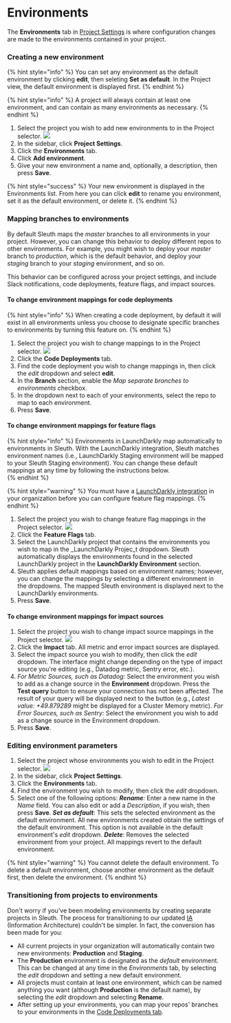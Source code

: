 # Environments

The **Environments** tab in [Project Settings](./) is where configuration changes are made to the environments contained in your project. 

### Creating a new environment

{% hint style="info" %}
You can set any environment as the default environment by clicking **edit**, then seleting **Set as default**. In the Project view, the default environment is displayed first. 
{% endhint %}

{% hint style="info" %}
A project will always contain at least one environment, and can contain as many environments as necessary. 
{% endhint %}

1. Select the project you wish to add new environments to in the Project selector.   ![](../../.gitbook/assets/project_selector.png) 
2. In the sidebar, click **Project Settings**. 
3. Click the **Environments** tab. 
4. Click **Add environment**. 
5. Give your new environment a name and, optionally, a description, then press **Save**. 

{% hint style="success" %}
Your new environment is displayed in the Environments list. From here you can click **edit** to rename you environment, set it as the default environment, or delete it. 
{% endhint %}

### Mapping branches to environments

By default Sleuth maps the _master_ branches to all environments in your project. However, you can change this behavior to deploy different repos to other environments. For example, you might wish to deploy your _master_ branch to _production_, which is the default behavior, and deploy your _staging_ branch to your _staging_ environment, and so on. 

This behavior can be configured across your project settings, and include Slack notifications, code deployments, feature flags, and impact sources. 

#### To change environment mappings for code deployments

{% hint style="info" %}
When creating a code deployment, by default it will exist in all environments unless you choose to designate specific branches to environments by turning this feature on.
{% endhint %}

1. Select the project you wish to change mappings to in the Project selector.   ![](../../.gitbook/assets/project_selector.png) 
2. Click the **Code Deployments** tab. 
3. Find the code deployment you wish to change mappings in, then click the _edit_ dropdown and select **edit**. 
4. In the **Branch** section, enable the _Map separate branches to environments_ checkbox. 
5. In the dropdown next to each of your environments, select the repo to map to each environment. 
6. Press **Save**.  

#### To change environment mappings for feature flags

{% hint style="info" %}
Environments in LaunchDarkly map automatically to environments in Sleuth. With the LaunchDarkly integration, Sleuth matches environment names \(i.e., LaunchDarkly Staging environment will be mapped to your Sleuth Staging environment\). You can change these default mappings at any time by following the instructions below.  
{% endhint %}

{% hint style="warning" %}
You must have a [LaunchDarkly integration](../../integrations-1/change-sources/feature-flags/launchdarkly.md) in your organization before you can configure feature flag mappings. 
{% endhint %}

1. Select the project you wish to change feature flag mappings in the Project selector.   ![](../../.gitbook/assets/project_selector.png) 
2. Click the **Feature Flags** tab. 
3. Select the LaunchDarkly project that contains the environments you wish to map in the _LaunchDarkly Projec_t dropdown. Sleuth automatically displays the environments found in the selected LaunchDarkly project in the **LaunchDarkly Environment** section. 
4. Sleuth applies default mappings based on environment names; however, you can change the mappings by selecting a different environment in the dropdowns. The mapped Sleuth environment is displayed next to the LaunchDarkly environments.  
5. Press **Save**.  

#### To change environment mappings for impact sources

1. Select the project you wish to change impact source mappings in the Project selector.   ![](../../.gitbook/assets/project_selector.png) 
2. Click the **Impact** tab. All metric and error impact sources are displayed. 
3. Select the impact source you wish to modify, then click the _edit_ dropdown. The interface might change depending on the type of impact source you're editing \(e.g., Datadog metric, Sentry error, etc.\).
4. _For Metric Sources, such as Datadog:_ Select the environment you wish to add as a change source in the **Environment** dropdown. Press the **Test query** button to ensure your connection has not been affected. The result of your query will be displayed next to the button \(e.g., _Latest value: +49.879289_ might be displayed for a Cluster Memory metric\).   _For Error Sources, such as Sentry:_ Select the environment you wish to add as a change source in the Environment dropdown. 
5. Press **Save**.  

### Editing environment parameters

1. Select the project whose environments you wish to edit in the Project selector.   ![](../../.gitbook/assets/project_selector.png) 
2. In the sidebar, click **Project Settings**. 
3. Click the **Environments** tab. 
4. Find the environment you wish to modify, then click the _edit_ dropdown. 
5. Select one of the following options:  _**Rename**:_ Enter a new name in the _Name_ field. You can also edit or add a _Description_, if you wish, then press **Save**.  _**Set as default**_: This sets the selected environment as the default environment. All new environments created obtain the settings of the default environment. This option is not available in the default environment's _edit_ dropdown.  _**Delete**_: Removes the selected environment from your project. All mappings revert to the default environment.

{% hint style="warning" %}
You cannot delete the default environment. To delete a default environment, choose another environment as the default first, then delete the environment. 
{% endhint %}

###  Transitioning from projects to environments

Don't worry if you've been modeling environments by creating separate projects in Sleuth. The process for transitioning to our updated [IA](../../resources/terminology.md#information-architecture-ia) \(Information Architecture\) couldn't be simpler. In fact, the conversion has been made for you: 

* All current projects in your organization will automatically contain two new environments: **Production** and **Staging**. 
* The **Production** environment is designated as the _default_ environment. This can be changed at any time in the _Environments_ tab, by selecting the _edit_ dropdown and setting a new default environment.
* All projects must contain at least one environment, which can be named anything you want \(although **Production** is the default name\), by selecting the _edit_ dropdown and selecting **Rename**. 
* After setting up your environments, you can map your repos' branches to your environments in the [Code Deployments tab](code-deployments.md). 

